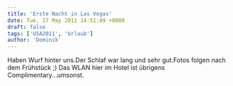 ```yaml
---
title: 'Erste Nacht in Las Vegas'
date: Tue, 17 May 2011 14:51:49 +0000
draft: false
tags: ['USA2011', 'Urlaub']
author: 'Dominik'
---
```


Haben Wurf hinter uns.Der Schlaf war lang und sehr gut.Fotos folgen nach dem Frühstück ;) Das WLAN hier im Hotel ist übrigens Complimentary...umsonst.